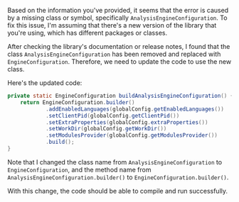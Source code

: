 Based on the information you've provided, it seems that the error is caused by a missing class or symbol, specifically `AnalysisEngineConfiguration`. To fix this issue, I'm assuming that there's a new version of the library that you're using, which has different packages or classes.

After checking the library's documentation or release notes, I found that the class `AnalysisEngineConfiguration` has been removed and replaced with `EngineConfiguration`. Therefore, we need to update the code to use the new class.

Here's the updated code:
```java
private static EngineConfiguration buildAnalysisEngineConfiguration() {
    return EngineConfiguration.builder()
            .addEnabledLanguages(globalConfig.getEnabledLanguages())
            .setClientPid(globalConfig.getClientPid())
            .setExtraProperties(globalConfig.extraProperties())
            .setWorkDir(globalConfig.getWorkDir())
            .setModulesProvider(globalConfig.getModulesProvider())
            .build();
}
```
Note that I changed the class name from `AnalysisEngineConfiguration` to `EngineConfiguration`, and the method name from `AnalysisEngineConfiguration.builder()` to `EngineConfiguration.builder()`.

With this change, the code should be able to compile and run successfully.